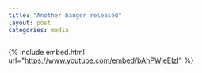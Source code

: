 ```yaml
---
title: "Another banger released"
layout: post
categories: media
---
```


{% include embed.html url="https://www.youtube.com/embed/bAhPWjeEIzI" %}
